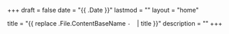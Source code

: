 +++
draft = false
date = "{{ .Date }}"
lastmod = ""
layout = "home"

title = "{{ replace .File.ContentBaseName `-` ` ` | title }}"
description = ""
+++